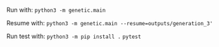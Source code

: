 Run with:
   `python3 -m genetic.main`

Resume with:
    `python3 -m genetic.main --resume=outputs/generation_3'`

Run test with:
    `python3 -m pip install .`
    `pytest`